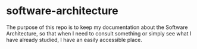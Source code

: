 # software-architecture
The purpose of this repo is to keep my documentation about the Software Architecture, so that when I need to consult something or simply see what I have already studied, I have an easily accessible place.
